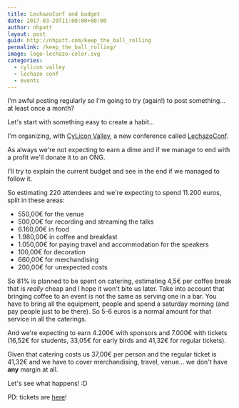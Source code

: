 ```yaml
---
title: LechazoConf and budget
date: 2017-03-20T11:00:00+00:00
author: nhpatt
layout: post
guid: http://nhpatt.com/keep_the_ball_rolling
permalink: /keep_the_ball_rolling/
image: logo-lechazo-color.svg
categories:
  - cylicon valley
  - lechazo conf
  - events
---
```


I'm awful posting regularly so I'm going to try (again!) to post something... at least once a month?

Let's start with something easy to create a habit...

I'm organizing, with [CyLicon Valley](https://www.meetup.com/es-ES/Cylicon-Valley/), a new conference called [LechazoConf](http://lechazoconf.com/). 

As always we're not expecting to earn a dime and if we manage to end with a profit we'll donate it to an ONG. 

I'll try to explain the current budget and see in the end if we managed to follow it.

So estimating 220 attendees and we're expecting to spend 11.200 euros, split in these areas:

*   550,00€ for the venue
*   500,00€ for recording and streaming the talks
* 6.160,00€ in food
* 1.980,00€ in coffee and breakfast
* 1.050,00€ for paying travel and accommodation for the speakers
*   100,00€ for decoration
*   660,00€ for merchandising
*   200,00€ for unexpected costs

So 81% is planned to be spent on catering, estimating 4,5€ per coffee break that is *really* cheap and 
I hope it won't bite us later. Take into account that bringing coffee to an event is not the same as serving one in a bar. 
You have to bring all the equipment, people and spend a saturday morning (and pay people just to be there). 
So 5-6 euros is a normal amount for that service in all the caterings.

And we're expecting to earn 4.200€ with sponsors and 7.000€ with tickets (16,52€ for students, 33,05€ for early birds and 41,32€ for regular tickets).

Given that catering costs us 37,00€ per person and the regular ticket is 41,32€ and we have to cover merchandising, travel, venue... we don't have **any** margin at all.
 
Let's see what happens! :D

PD: tickets are [here](http://lechazoconf.com/)!